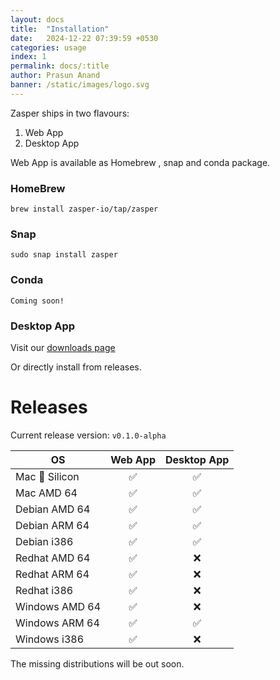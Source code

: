 ```yaml
---
layout: docs
title:  "Installation"
date:   2024-12-22 07:39:59 +0530
categories: usage
index: 1
permalink: docs/:title
author: Prasun Anand
banner: /static/images/logo.svg
---
```


Zasper ships in two flavours:

1. Web App
2. Desktop App

Web App is available as Homebrew , snap and conda package.

### HomeBrew

```
brew install zasper-io/tap/zasper
```

### Snap

```
sudo snap install zasper
```

### Conda

```
Coming soon!
```

### Desktop App

Visit our [downloads page](https://zasper.io/downloads)

Or directly install from releases.

# Releases

Current release version: `v0.1.0-alpha`

| OS              | Web App | Desktop App |
|-----------------|:-------:|:-----------:|
| Mac 🍏 Silicon  |    ✅   |     ✅      |
| Mac AMD 64      |    ✅   |     ✅      |
| Debian AMD 64   |    ✅   |     ✅      |
| Debian ARM 64   |    ✅   |     ✅      |
| Debian i386     |    ✅   |     ✅      |
| Redhat AMD 64   |    ✅   |     ❌      |
| Redhat ARM 64   |    ✅   |     ❌      |
| Redhat i386     |    ✅   |     ❌      |
| Windows AMD 64  |    ✅   |     ❌      |
| Windows ARM 64  |    ✅   |     ✅      |
| Windows i386    |    ✅   |     ❌      |

The missing distributions will be out soon.
